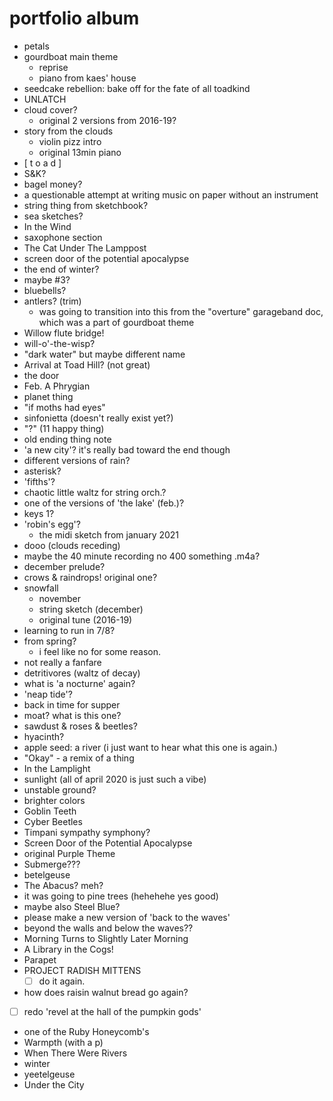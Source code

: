 # portfolio album

- petals
- gourdboat main theme
	- reprise
	- piano from kaes' house
- seedcake rebellion: bake off for the fate of all toadkind
- UNLATCH
- cloud cover?
	- original 2 versions from 2016-19?
- story from the clouds
	- violin pizz intro
	- original 13min piano
- [ t o a d ]
- S&K?
- bagel money?
- a questionable attempt at writing music on paper without an instrument
- string thing from sketchbook?
- sea sketches?
- In the Wind
- saxophone section
- The Cat Under The Lamppost
- screen door of the potential apocalypse
- the end of winter?
- maybe #3?
- bluebells?
- antlers? (trim)
	- was going to transition into this from the "overture" garageband doc, which was a part of gourdboat theme
- Willow flute bridge!
- will-o'-the-wisp?
- "dark water" but maybe different name
- Arrival at Toad Hill? (not great)
- the door
- Feb. A Phrygian
- planet thing
- "if moths had eyes"
- sinfonietta (doesn't really exist yet?)
- "?" (11 happy thing)
- old ending thing note
- 'a new city'? it's really bad toward the end though
- different versions of rain?
- asterisk?
- 'fifths'?
- chaotic little waltz for string orch.?
- one of the versions of 'the lake' (feb.)?
- keys 1?
- 'robin's egg'?
	- the midi sketch from january 2021
- dooo (clouds receding)
- maybe the 40 minute recording no 400 something .m4a?
- december prelude?
- crows & raindrops! original one?
- snowfall
	- november
	- string sketch (december)
	- original tune (2016-19)
- learning to run in 7/8?
- from spring?
	- i feel like no for some reason.
- not really a fanfare
- detritivores (waltz of decay)
- what is 'a nocturne' again?
- 'neap tide'?
- back in time for supper
- moat? what is this one?
- sawdust & roses & beetles?
- hyacinth?
- apple seed: a river (i just want to hear what this one is again.)
- "Okay" - a remix of a thing
- In the Lamplight
- sunlight (all of april 2020 is just such a vibe)
- unstable ground?
- brighter colors
- Goblin Teeth
- Cyber Beetles
- Timpani sympathy symphony?
- Screen Door of the Potential Apocalypse
- original Purple Theme
- Submerge???
- betelgeuse
- The Abacus? meh?
- it was going to pine trees (hehehehe yes good)
- maybe also Steel Blue?
- please make a new version of 'back to the waves'
- beyond the walls and below the waves??
- Morning Turns to Slightly Later Morning
- A Library in the Cogs!
- Parapet
- PROJECT RADISH MITTENS
	- [ ] do it again.
- how does raisin walnut bread go again?
- [ ] redo 'revel at the hall of the pumpkin gods'
- one of the Ruby Honeycomb's
- Warmpth (with a p)
- When There Were Rivers
- winter
- yeetelgeuse
- Under the City
